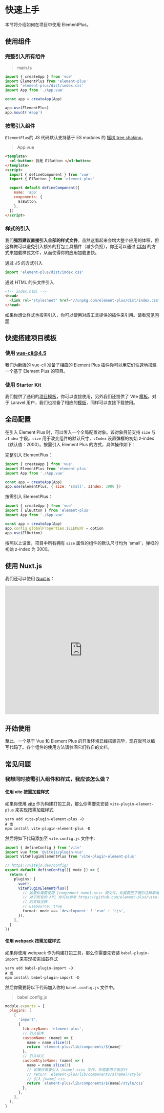 # 快速上手

本节将介绍如何在项目中使用 ElementPlus。

## 使用组件

### 完整引入所有组件

> main.ts

```typescript
import { createApp } from 'vue'
import ElementPlus from 'element-plus'
import 'element-plus/dist/index.css'
import App from './App.vue'

const app = createApp(App)

app.use(ElementPlus)
app.mount('#app')
```

### 按需引入组件

`ElementPlus`的 JS 代码默认支持基于 ES modules 的 [摇树 tree shaking](https://webpack.js.org/guides/tree-shaking/)。

> App.vue

```html
<template>
  <el-button> 我是 ElButton </el-button>
</template>
<script>
  import { defineComponent } from 'vue'
  import { ElButton } from 'element-plus'

  export default defineComponent({
    name: 'app'
    components: {
      ElButton,
    },
  })
</script>
```

### 样式的引入

我们**强烈建议直接引入全部的样式文件**，虽然这看起来会增大整个应用的体积，但这样做可以避免引入额外的打包工具插件（减少负担），你还可以通过 [CDN](https://www.cloudflare.com/learning/cdn/what-is-a-cdn/)
的方式来加载样式文件，从而使得你的应用加载更快。

通过 JS 的方式引入

```typescript
import 'element-plus/dist/index.css'
```

通过 HTML 的头文件引入

```html
<!-- index.html -->
<head>
  <link rel="stylesheet" href="//unpkg.com/element-plus/dist/index.css" />
</head>
```

如果你想让样式也按需引入，你可以使用对应工具提供的插件来引用。请看[常见问题](/#/zh-CN/component/quickstart#chang-jian-wen-ti)

## 快捷搭建项目模板

### 使用 vue-cli@4.5

我们为新版的 vue-cli 准备了相应的
[Element Plus 插件](https://github.com/element-plus/vue-cli-plugin-element-plus)你可以用它们快速地搭建一个基于
Element Plus 的项目。

### 使用 Starter Kit

我们提供了通用的[项目模板](https://github.com/element-plus/element-plus-starter)，你可以直接使用，另外我们还提供了
Vite [模板](https://github.com/element-plus/element-plus-vite-starter)。对于
Laravel 用户，我们也准备了相应的[模板](https://github.com/element-plus/element-plus-in-laravel-starter)，同样可以直接下载使用。

## 全局配置

在引入 Element Plus 时，可以传入一个全局配置对象。该对象目前支持 `size` 与 `zIndex` 字段。`size`
用于改变组件的默认尺寸，`zIndex` 设置弹框的初始 z-index（默认值：2000）。按需引入 Element Plus 的方式，具体操作如下：

完整引入 ElementPlus：

```js
import { createApp } from 'vue'
import ElementPlus from 'element-plus'
import App from './App.vue'

const app = createApp(App)
app.use(ElementPlus, { size: 'small', zIndex: 3000 })
```

按需引入 ElementPlus：

```js
import { createApp } from 'vue'
import { ElButton } from 'element-plus'
import App from './App.vue'

const app = createApp(App)
app.config.globalProperties.$ELEMENT = option
app.use(ElButton)
```

按照以上设置，项目中所有拥有 `size` 属性的组件的默认尺寸均为 'small'，弹框的初始 z-index 为 3000。

## 使用 Nuxt.js

我们还可以使用 [Nuxt.js](https://nuxtjs.org)：

<div class="glitch-embed-wrap" style="height: 420px; width: 100%;">
  <iframe src="https://glitch.com/embed/#!/embed/nuxt-with-element?path=nuxt.config.js&previewSize=0&attributionHidden=true" alt="nuxt-with-element on glitch" style="height: 100%; width: 100%; border: 0;"></iframe>
</div>

## 开始使用

至此，一个基于 Vue 和 Element Plus 的开发环境已经搭建完毕，现在就可以编写代码了。各个组件的使用方法请参阅它们各自的文档。

## 常见问题

### 我想同时按需引入组件和样式，我应该怎么做？

#### 使用 vite 按需加载样式

如果你使用 [vite](https://vitejs.dev) 作为构建打包工具，那么你需要先安装 `vite-plugin-element-plus` 来实现按需加载样式

```shell
yarn add vite-plugin-element-plus -D
# 或
npm install vite-plugin-element-plus -D
```

然后将如下代码添加至 `vite.config.js` 文件中:

```typescript
import { defineConfig } from 'vite'
import vue from '@vitejs/plugin-vue'
import VitePluginElementPlus from 'vite-plugin-element-plus'

// https://vitejs.dev/config/
export default defineConfig(({ mode }) => {
  return {
    plugins: [
      vue(),
      VitePluginElementPlus({
        // 如果你需要使用 [component name].scss 源文件，你需要把下面的注释取消掉。
        // 对于所有的 API 你可以参考 https://github.com/element-plus/vite-plugin-element-plus
        // 的文档注释
        // useSource: true
        format: mode === 'development' ? 'esm' : 'cjs',
      }),
    ],
  }
})
```

#### 使用 webpack 按需加载样式

如果你使用 webpack 作为构建打包工具，那么你需要先安装 `babel-plugin-import` 来实现按需加载样式

```shell
yarn add babel-plugin-import -D
# 或
npm install babel-plugin-import -D
```

然后你需要将以下代码加入你的 `babel.config.js` 文件中。

> babel.config.js

```javascript
module.exports = {
  plugins: [
    [
      'import',
      {
        libraryName: 'element-plus',
        // 引入组件
        customName: (name) => {
          name = name.slice(3)
          return `element-plus/lib/components/${name}`
        },
        // 引入样式
        customStyleName: (name) => {
          name = name.slice(3)
          // 如果你需要引入 [name].scss 文件，你需要用下面这行
          // return `element-plus/lib/components/${name}/style`
          // 引入 [name].css
          return `element-plus/lib/components/${name}/style/css`
        },
      },
    ],
  ],
}
```
